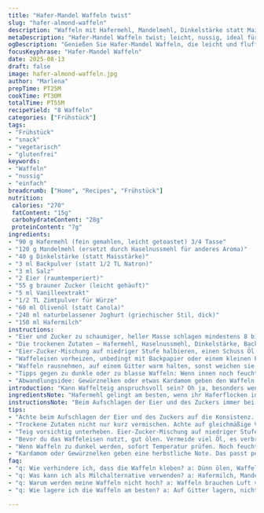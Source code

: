 ```yaml
---
title: "Hafer-Mandel Waffeln twist"
slug: "hafer-almond-waffeln"
description: "Waffeln mit Hafermehl, Mandelmehl, Dinkelstärke statt Maisstärke, Backpulver statt Natron, verfeinert mit Zimt und Vanille. Die lockere Konsistenz entsteht durch langes Aufschlagen der Eier mit Zucker, untergehoben mit Joghurt und Pflanzenmilch. Optimal balance aus nussig und leicht, ohne Gluten und Nüsse, ideal für Vegetarier. Eignet sich gut für süße Beläge wie Ahornsirup oder herbstliche Kompotte. Einfache Zubereitung mit einem routinierten Handling von Teig und Waffeleisen macht sie zum Alltagshelden im Frühstücksmenü."
metaDescription: "Hafer-Mandel Waffeln twist; leicht, nussig, ideal für Frühstück und süße Beläge; glutenfrei und vegetarisch."
ogDescription: "Genießen Sie Hafer-Mandel Waffeln, die leicht und fluffig sind; perfekt für den Herbst mit Kompotten."
focusKeyphrase: "Hafer-Mandel Waffeln"
date: 2025-08-13
draft: false
image: hafer-almond-waffeln.jpg
author: "Marlena"
prepTime: PT25M
cookTime: PT30M
totalTime: PT55M
recipeYield: "8 Waffeln"
categories: ["Frühstück"]
tags:
- "Frühstück"
- "snack"
- "vegetarisch"
- "glutenfrei"
keywords:
- "Waffeln"
- "nussig"
- "einfach"
breadcrumb: ["Home", "Recipes", "Frühstück"]
nutrition: 
 calories: "270"
 fatContent: "15g"
 carbohydrateContent: "28g"
 proteinContent: "7g"
ingredients:
- "90 g Hafermehl (fein gemahlen, leicht getoastet) 3/4 Tasse"
- "120 g Mandelmehl (ersetzt durch Haselnussmehl für anderes Aroma)"
- "40 g Dinkelstärke (statt Maisstärke)"
- "3 ml Backpulver (statt 1/2 TL Natron)"
- "3 ml Salz"
- "2 Eier (raumtemperiert)"
- "55 g brauner Zucker (leicht gehäuft)"
- "5 ml Vanilleextrakt"
- "1/2 TL Zimtpulver für Würze"
- "60 ml Olivenöl (statt Canola)"
- "240 ml naturbelassener Joghurt (griechischer Stil, dick)"
- "150 ml Hafermilch"
instructions:
- "Eier und Zucker zu schaumiger, heller Masse schlagen mindestens 8 bis 10 Minuten. Der Mix muss Bänder ziehen, die beim Runterfallen sichtbar bleiben; darauf achten, sonst wird die Waffel kompakt. Vanille und Zimt erst zum Schluss untermixen."
- "Die trockenen Zutaten – Hafermehl, Haselnussmehl, Dinkelstärke, Backpulver, Salz – in einer separaten Schüssel gut durchmischen. Das sorgt für gleichmäßige Verteilung der Triebmittel und verhindert Klümpchen. Ich mahle Hafermehl vorher leicht in der Pfanne an, um Aroma zu steigern – macht einen riesigen Unterschied."
- "Eier-Zucker-Mischung auf niedriger Stufe halbieren, einen Schuss Öl einsickern lassen, dann abwechselnd Löffel trockene Mischung, Löffel Joghurt und Hafermilch vorsichtig unterheben. Teig darf ruhig ein bisschen uneben sein, zu starkes Rühren zerstört die Luftblasen – sprich: weniger Volumen. Auf diese Weise gelingt es, dass die Waffeln außen knusprig, innen fluffig werden."
- "Waffeleisen vorheizen, unbedingt mit Backpapier oder einem kleinen Pinsel Öl dünn einreiben, sonst kleben sie wie das Leben im Alltag – lästig und vermeidbar. Ca. 125 ml Teig pro Waffel verwenden, je nach Form des Gerätes. Warten, bis der typische Dampfaustritt stark abnimmt und die Oberfläche eine goldbraune Farbe annimmt. Das sind die Taktgeber;"
- "Waffeln rausnehmen, auf einem Gitter warm halten, sonst weichen sie schnell. Nicht auf einem Teller stapeln, das ist ein Klassiker für matschige Ergebnisse. Teigreste sofort abdecken und erneut leicht umrühren bevor sie in den Waffeleisen wandern."
- "Tipps gegen zu dunkle oder zu blasse Waffeln: Wenn innen noch feucht – länger backen, aber darauf achten, dass die Hitze nicht zu hoch ist, sonst verkohlt außen schneller. Wenn der Teig zu dickflüssig oder trocken erscheint, mit wenig Pflanzenmilch strecken; zu dünn – mehr Mandelmehl zugeben."
- "Abwandlungsidee: Gewürznelken oder etwas Kardamom geben den Waffeln einen warmen Touch, der perfekt zu Ahornsirup und Früchtekompott passt – probierte ich statt Vanille neulich. Sehr wertvoll für Herbst- und Wintertage."
introduction: "Kann Waffelteig anspruchsvoll sein? Oh ja, besonders wenn man auf Zutaten verzichten will, häufig vermisse ich beim Backen die richtige Balance zwischen trockenem und feuchtem Mehl. Hafer und Mandeln geben eine tolle nussige Note, aber die Textur kann schnell grob wirken. Deshalb setze ich mittlerweile auf eine Mischung mit Dinkelstärke, die bindet ganz anders als klassische Maisstärke, sorgt für federnden Biss. Die Verarbeitung von Eiern und Zucker mit ausreichend Luft macht bei Waffeln den Unterschied zwischen zäh und locker. Und Fett? Ich mag Olivenöl, das bringt nicht nur eine leichte Fruchtigkeit, sondern hilft der Kruste, knusprig zu werden ohne zu schwer zu sein. Für mich sind die Geräusche des Waffeleisens – das Zischen, wenn der Dampf entweicht – ein gutes Zeichen, dass sich was Gutes im Inneren tut. Das Timing ist subtil, man muss hinfühlen. Das Ergebnis: keine trocken-köchelnde Masse, sondern eine Waffel, die allein durch ihre Textur überzeugt."
ingredientsNote: "Hafermehl gelingt am besten, wenn ihr Haferflocken in der Küchenmaschine kurz mahlt. Dabei nicht zu lange, sonst wird es Mehl, loses Hafermehl ist ideal. Alternativ geht auch feines Hafermehl aus dem Bioladen. Haselnussmehl statt Mandelmehl passt super, bringt mehr Tiefe und ist bei Nussallergikern problematisch; für die lieber geriebene Kokosflocken verwenden. Maisstärke ist klassisch, doch Dinkelstärke macht die Waffeln leicht und fluffig, bringt aber eine dunklere Farbe, also achtet auf konstanteres Backen. Backpulver ist hier besser als Natron, da der Joghurt ausreichend Säure beisteuert und dafür sorgt, dass die Waffeln gut aufgehen. Statt Canolaöl nehme ich gerne Olivenöl, das ist aromatischer. Joghurt vorher auf Zimmertemperatur bringen, sonst klumpt das schnell. Für Milch ersetzt Hafermilch oder Mandelmilch gut – hat angenehme Süße. Vanille und Zimt geben ein warmes Aroma, das besonders im Herbst gut passt. Brauner Zucker sollte leicht gehäuft, nie komplett festgetackert sein – so löst er sich besser auf."
instructionsNote: "Beim Aufschlagen der Eier und des Zuckers immer bei mittlerer bis hoher Geschwindigkeit arbeiten. Je länger, desto besser – das sorgt für Luftblasen. Wer einen kleinen Trick mag: Geschirrtuch unter Schüssel spannen, fixiert sie, erleichtert längeres Schlagen. Zutaten abwiegen und vorbereiten, bevor ihr anfangt, das spart Chaos. Beim Unterheben trockener und feuchter Zutaten gilt: langsam und vorsichtig, damit die Luft im Teig erhalten bleibt. Wenn die Konsistenz zu zäh wirkt, Milch ergänzen, aber lieber am Anfang weniger nehmen. Waffeleisenöl dünn auftragen – Zuviel verstärkt Verbrennungsgefahr. Temperatur hoch genug für braune Farbe, aber nicht zu heiß – läuft schnell blind. Alle 2-3 Waffeln Gerät neu einölen. Für Aufbewahrung: Nach dem Backen auf Gitter geben, nicht stapeln, sonst zieht Kondenswasser ein und die Kruste wird weich. Am nächsten Tag kurz im Toaster oder Ofen aufknuspern. Gekühlt bleiben sie bis zwei Tage gut, einfrieren geht auch, vor dem Servieren auftauen und warm machen."
tips:
- "Achte beim Aufschlagen der Eier und des Zuckers auf die Konsistenz. Mindestens 8 bis 10 Minuten, bis sich Bänder bilden, die beim Runterfallen sichtbar bleiben. Nicht unterdrücken, sonst werden die Waffeln kompakt. Zimt und Vanille erst am Schluss einmischen – sorgt für intensiveren Geschmack."
- "Trockene Zutaten nicht nur kurz vermischen. Achte auf gleichmäßige Verteilung, um Klümpchen zu vermeiden. Ich röste Hafermehl leicht in der Pfanne an, das hebt das Aroma. Das macht einen Unterschied, der zu schmecken ist. Qualität zählt, also gut abmessen."
- "Teig vorsichtig unterheben. Eier-Zucker-Mischung auf niedriger Stufe und Löffel für Löffel arbeiten, dann bei Joghurt und Hafermilch genau beobachten. Das sorgt für die fluffige Struktur. Wer das Gefühl nicht hat, wird mit dichten Waffeln bestraft."
- "Bevor du das Waffeleisen nutzt, gut ölen. Vermeide viel Öl, es verbrennt leicht. Eine dünne Schicht reicht, um ein Kleben zu vermeiden. Höre genau hin: Wenn das Zischen leise wird und Dampf über die Ränder dringt, ist die Zeit perfekt für die Waffeln."
- "Wenn Waffeln zu dunkel werden, sofort Temperatur prüfen. Noch feuchter innerer Teig heißt: länger backen, aber Hitze reduzieren. Bei zu dünnflüssigem Teig einfach etwas mehr Mehl unterheben. Sollte er zu fest sein, hilft ein Schuss Pflanzenmilch einfach."
- "Kardamom oder Gewürznelken geben eine herbstliche Note. Das passt perfekt zu Ahornsirup oder zu einem warmen Fruchtkompott. Ideal für kalte Tage. Ich nutze auch gerne geriebene Kokosflocken als gesunde Alternative für Nussallergiker."
faq:
- "q: Wie verhindere ich, dass die Waffeln kleben? a: Dünn ölen, Waffeleisen gut vorheizen. Wenn notwendig, zwischen den Waffeln nachölen, je nach Menge."
- "q: Was kann ich als Milchalternative verwenden? a: Hafermilch, Mandelmilch, sogar Sojamilch sind gut. Achte auf die Süße. Eventuell die Zuckerzusatzmenge anpassen."
- "q: Warum werden meine Waffeln nicht hoch? a: Waffeln brauchen Luft von Eiern; lange schlagen ist wichtig. Falls zu wenig, einfach mehr Backpulver zugeben – aber nicht übertreiben."
- "q: Wie lagere ich die Waffeln am besten? a: Auf Gitter lagern, nicht stapeln. Im Kühlschrank bis zwei Tage haltbar. Aufbacken im Ofen oder Toaster für Knusprigkeit."

---
```

